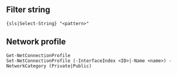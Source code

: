 ## Filter string
```
{sls|Select-String} "<pattern>"
```

## Network profile
```
Get-NetConnectionProfile
Set-NetConnectionProfile (-InterfaceIndex <ID>|-Name <name>) -NetworkCategory (Private|Public)
```

